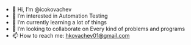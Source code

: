 - 👋 Hi, I’m @icokovachev
- 👀 I’m interested in Automation Testing
- 🌱 I’m currently learning a lot of things
- 💞️ I’m looking to collaborate on Every kind of problems and programs
- 📫 How to reach me: hkovachev01@gmail.com

<!---
icokovachev/icokovachev is a ✨ special ✨ repository because its `README.md` (this file) appears on your GitHub profile.
You can click the Preview link to take a look at your changes.
--->

